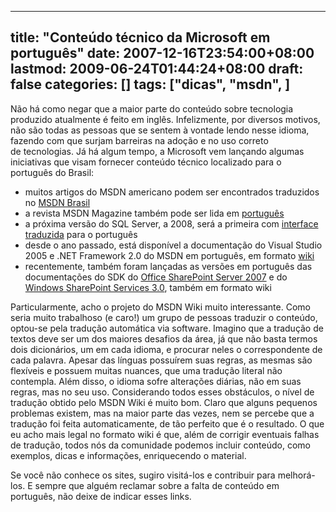 
---
title: "Conteúdo técnico da Microsoft em português"
date: 2007-12-16T23:54:00+08:00
lastmod: 2009-06-24T01:44:24+08:00
draft: false
categories: []
tags: ["dicas", "msdn", ]
---


Não há como negar que a maior parte do conteúdo sobre tecnologia produzido atualmente é feito em inglês. Infelizmente, por diversos motivos, não são todas as pessoas que se sentem à vontade lendo nesse idioma, fazendo com que surjam barreiras na adoção e no uso correto de tecnologias. Já há algum tempo, a Microsoft vem lançando algumas iniciativas que visam fornecer conteúdo técnico localizado para o português do Brasil:

*   muitos artigos do MSDN americano podem ser encontrados traduzidos no [MSDN Brasil](http://www.msdnbrasil.com.br/) 
*   a revista MSDN Magazine também pode ser lida em [português](http://msdn.microsoft.com/msdnmag/issues/07/12/?loc=pt) 
*   a próxima versão do SQL Server, a 2008, será a primeira com [interface traduzida](http://www.microsoft.com/brasil/technet/content/sqlserver2008.mspx) para o português 
*   desde o ano passado, está disponível a documentação do Visual Studio 2005 e .NET Framework 2.0 do MSDN em português, em formato [wiki](http://msdnwiki.microsoft.com/pt-br/mtpswiki/default.aspx) 
*   recentemente, também foram lançadas as versões em português das documentações do SDK do [Office SharePoint Server 2007](http://msdnwiki.microsoft.com/pt-br/mtpswiki/ms496201.aspx) e do [Windows SharePoint Services 3.0](http://msdnwiki.microsoft.com/pt-br/mtpswiki/ms472057.aspx), também em formato wiki


Particularmente, acho o projeto do MSDN Wiki muito interessante. Como seria muito trabalhoso (e caro!) um grupo de pessoas traduzir o conteúdo, optou-se pela tradução automática via software. Imagino que a tradução de textos deve ser um dos maiores desafios da área, já que não basta termos dois dicionários, um em cada idioma, e procurar neles o correspondente de cada palavra. Apesar das línguas possuírem suas regras, as mesmas são flexíveis e possuem muitas nuances, que uma tradução literal não contempla. Além disso, o idioma sofre alterações diárias, não em suas regras, mas no seu uso. Considerando todos esses obstáculos, o nível de tradução obtido pelo MSDN Wiki é muito bom. Claro que alguns pequenos problemas existem, mas na maior parte das vezes, nem se percebe que a tradução foi feita automaticamente, de tão perfeito que é o resultado. O que eu acho mais legal no formato wiki é que, além de corrigir eventuais falhas de tradução, todos nós da comunidade podemos incluir conteúdo, como exemplos, dicas e informações, enriquecendo o material.

Se você não conhece os sites, sugiro visitá-los e contribuir para melhorá-los. E sempre que alguém reclamar sobre a falta de conteúdo em português, não deixe de indicar esses links.

